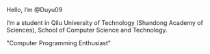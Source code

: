 Hello, I’m @Duyu09

I’m a student in Qilu University of Technology (Shandong Academy of Sciences), School of Computer Science and Technology.

"Computer Programming Enthusiast"
